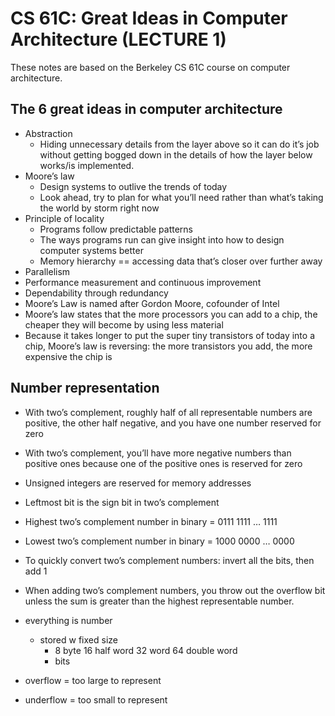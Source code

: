 # CS 61C: Great Ideas in Computer Architecture (LECTURE 1)
These notes are based on the Berkeley CS 61C course on computer architecture.

## The 6 great ideas in computer architecture
- Abstraction
    - Hiding unnecessary details from the layer above so it can do it’s job without getting bogged down in the details of how the layer below works/is implemented.
- Moore’s law
    - Design systems to outlive the trends of today
    - Look ahead, try to plan for what you’ll need rather than what’s taking the world by storm right now
- Principle of locality
    - Programs follow predictable patterns
    - The ways programs run can give insight into how to design computer systems better
    - Memory hierarchy == accessing data that’s closer over further away
- Parallelism
- Performance measurement and continuous improvement
- Dependability through redundancy
- Moore’s Law is named after Gordon Moore, cofounder of Intel
- Moore’s law states that the more processors you can add to a chip, the cheaper they will become by using less material
- Because it takes longer to put the super tiny transistors of today into a chip, Moore’s law is reversing: the more transistors you add, the more expensive the chip is

## Number representation
- With two’s complement, roughly half of all representable numbers are positive, the other half negative, and you have one number reserved for zero
- With two’s complement, you’ll have more negative numbers than positive ones because one of the positive ones is reserved for zero
- Unsigned integers are reserved for memory addresses
- Leftmost bit is the sign bit in two’s complement
- Highest two’s complement number in binary = 0111 1111 … 1111
- Lowest two’s complement number in binary = 1000 0000 … 0000
- To quickly convert two’s complement numbers: invert all the bits, then add 1
- When adding two’s complement numbers, you throw out the overflow bit unless the sum is greater than the highest representable number.

- everything is number
  - stored w fixed size
    - 8 byte 16 half word 32 word 64 double word 
    - bits
- overflow = too large to represent
- underflow = too small to represent
